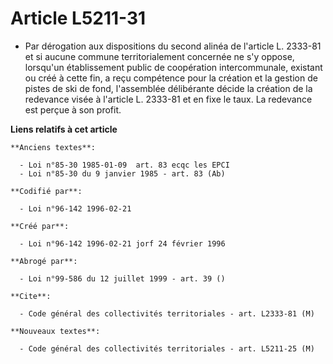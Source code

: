 # Article L5211-31

- Par dérogation aux dispositions du second alinéa de l'article L. 2333-81 et si aucune commune territorialement concernée ne
s'y oppose, lorsqu'un établissement public de coopération intercommunale, existant ou créé à cette fin, a reçu compétence
pour la création et la gestion de pistes de ski de fond, l'assemblée délibérante décide la création de la redevance visée à
l'article L. 2333-81 et en fixe le taux. La redevance est perçue à son profit.

**Liens relatifs à cet article**

	**Anciens textes**:

	  - Loi n°85-30 1985-01-09  art. 83 ecqc les EPCI
	  - Loi n°85-30 du 9 janvier 1985 - art. 83 (Ab)

	**Codifié par**:

	  - Loi n°96-142 1996-02-21

	**Créé par**:

	  - Loi n°96-142 1996-02-21 jorf 24 février 1996

	**Abrogé par**:

	  - Loi n°99-586 du 12 juillet 1999 - art. 39 ()

	**Cite**:

	  - Code général des collectivités territoriales - art. L2333-81 (M)

	**Nouveaux textes**:

	  - Code général des collectivités territoriales - art. L5211-25 (M)
